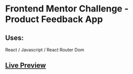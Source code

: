 

# Frontend Mentor Challenge - Product Feedback App

## Uses:

React / Javascript / React Router Dom 

## <a href="https://maryummessageboard.netlify.app/">Live Preview</a>